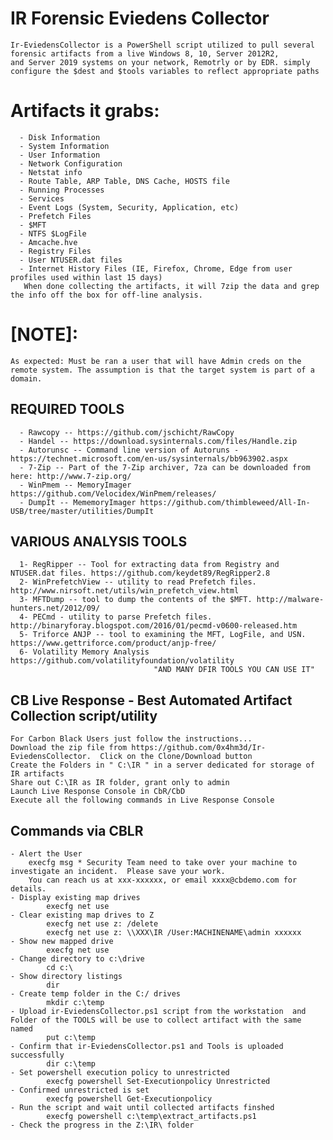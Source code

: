 #   IR Forensic Eviedens Collector
    Ir-EviedensCollector is a PowerShell script utilized to pull several forensic artifacts from a live Windows 8, 10, Server 2012R2, 
    and Server 2019 systems on your network, Remotrly or by EDR. simply configure the $dest and $tools variables to reflect appropriate paths
#   Artifacts it grabs:
	  - Disk Information
	  - System Information
	  - User Information
	  - Network Configuration
	  - Netstat info
	  - Route Table, ARP Table, DNS Cache, HOSTS file
	  - Running Processes
	  - Services
	  - Event Logs (System, Security, Application, etc)
	  - Prefetch Files
	  - $MFT
	  - NTFS $LogFile
	  - Amcache.hve
	  - Registry Files
	  - User NTUSER.dat files
	  - Internet History Files (IE, Firefox, Chrome, Edge from user profiles used within last 15 days)
	   When done collecting the artifacts, it will 7zip the data and grep the info off the box for off-line analysis.

#   [NOTE]: 
    As expected: Must be ran a user that will have Admin creds on the remote system. The assumption is that the target system is part of a domain.

##  REQUIRED TOOLS
	  - Rawcopy -- https://github.com/jschicht/RawCopy
	  - Handel -- https://download.sysinternals.com/files/Handle.zip
	  - Autorunsc -- Command line version of Autoruns - https://technet.microsoft.com/en-us/sysinternals/bb963902.aspx
	  - 7-Zip -- Part of the 7-Zip archiver, 7za can be downloaded from here: http://www.7-zip.org/
	  - WinPmem -- MemoryImager https://github.com/Velocidex/WinPmem/releases/
	  - DumpIt -- MememoryImager https://github.com/thimbleweed/All-In-USB/tree/master/utilities/DumpIt

##  VARIOUS ANALYSIS TOOLS
	  1- RegRipper -- Tool for extracting data from Registry and NTUSER.dat files. https://github.com/keydet89/RegRipper2.8
	  2- WinPrefetchView -- utility to read Prefetch files. http://www.nirsoft.net/utils/win_prefetch_view.html
	  3- MFTDump -- tool to dump the contents of the $MFT. http://malware-hunters.net/2012/09/
	  4- PECmd - utility to parse Prefetch files. http://binaryforay.blogspot.com/2016/01/pecmd-v0600-released.htm
	  5- Triforce ANJP -- tool to examining the MFT, LogFile, and USN. https://www.gettriforce.com/product/anjp-free/
	  6- Volatility Memory Analysis https://github.com/volatilityfoundation/volatility
                                    "AND MANY DFIR TOOLS YOU CAN USE IT"

## CB Live Response - Best Automated Artifact Collection script/utility
    For Carbon Black Users just follow the instructions...
    Download the zip file from https://github.com/0x4hm3d/Ir-EviedensCollector.  Click on the Clone/Download button
    Create the Folders in " C:\IR " in a server dedicated for storage of IR artifacts
    Share out C:\IR as IR folder, grant only to admin
    Launch Live Response Console in CbR/CbD
    Execute all the following commands in Live Response Console
        
## Commands via CBLR
	- Alert the User 
		execfg msg * Security Team need to take over your machine to investigate an incident.  Please save your work.  
		You can reach us at xxx-xxxxxx, or email xxxx@cbdemo.com for details.
	- Display existing map drives
        	execfg net use 
	- Clear existing map drives to Z
        	execfg net use z: /delete
        	execfg net use z: \\XXX\IR /User:MACHINENAME\admin xxxxxx
	- Show new mapped drive
        	execfg net use
	- Change directory to c:\drive
        	cd c:\
	- Show directory listings
        	dir
	- Create temp folder in the C:/ drives
        	mkdir c:\temp
	- Upload ir-EviedensCollector.ps1 script from the workstation  and Folder of the TOOLS will be use to collect artifact with the same named
        	put c:\temp
	- Confirm that ir-EviedensCollector.ps1 and Tools is uploaded successfully
        	dir c:\temp
	- Set powershell execution policy to unrestricted
        	execfg powershell Set-Executionpolicy Unrestricted
	- Confirmed unrestricted is set
        	execfg powershell Get-Executionpolicy
	- Run the script and wait until collected artifacts finshed
        	execfg powershell c:\temp\extract_artifacts.ps1
	- Check the progress in the Z:\IR\ folder
